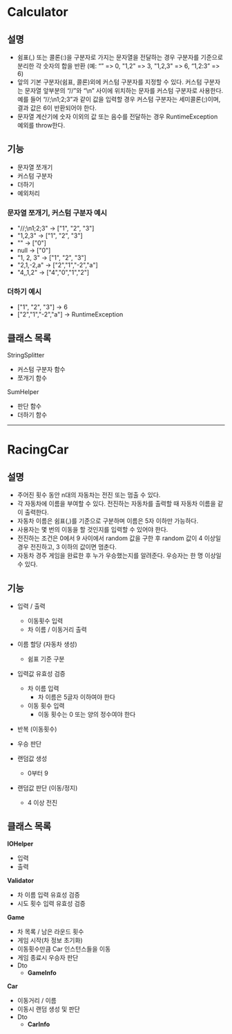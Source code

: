 # Calculator
## 설명
- 쉼표(,) 또는 콜론(:)을 구분자로 가지는 문자열을 전달하는 경우 구분자를 기준으로 분리한 각 숫자의 합을 반환 (예: “” => 0, "1,2" => 3, "1,2,3" => 6, “1,2:3” => 6)
- 앞의 기본 구분자(쉼표, 콜론)외에 커스텀 구분자를 지정할 수 있다. 커스텀 구분자는 문자열 앞부분의 “//”와 “\n” 사이에 위치하는 문자를 커스텀 구분자로 사용한다. 예를 들어 “//;\n1;2;3”과 같이 값을 입력할 경우 커스텀 구분자는 세미콜론(;)이며, 결과 값은 6이 반환되어야 한다.
- 문자열 계산기에 숫자 이외의 값 또는 음수를 전달하는 경우 RuntimeException 예외를 throw한다.


## 기능
- 문자열 쪼개기
- 커스텀 구분자
- 더하기
- 예외처리

### 문자열 쪼개기, 커스텀 구분자 예시
- "//;\n1;2;3" -> ["1", "2", "3"]
- "1,2,3" -> ["1", "2", "3"]
- "" -> ["0"]
- null -> ["0"]
- "1, 2, 3" -> ["1", "2", "3"]
- "2,1,-2,a" -> ["2","1","-2","a"]
- "4,,1,2" -> ["4","0","1","2"]

### 더하기 예시
- ["1", "2", "3"] -> 6
- ["2","1","-2","a"] -> RuntimeException

## 클래스 목록
StringSplitter
- 커스텀 구분자 함수
- 쪼개기 함수

SumHelper
- 판단 함수
- 더하기 함수

---
# RacingCar
## 설명
- 주어진 횟수 동안 n대의 자동차는 전진 또는 멈출 수 있다. 
- 각 자동차에 이름을 부여할 수 있다. 전진하는 자동차를 출력할 때 자동차 이름을 같이 출력한다.
- 자동차 이름은 쉼표(,)를 기준으로 구분하며 이름은 5자 이하만 가능하다.
- 사용자는 몇 번의 이동을 할 것인지를 입력할 수 있어야 한다.
- 전진하는 조건은 0에서 9 사이에서 random 값을 구한 후 random 값이 4 이상일 경우 전진하고, 3 이하의 값이면 멈춘다.
- 자동차 경주 게임을 완료한 후 누가 우승했는지를 알려준다. 우승자는 한 명 이상일 수 있다.

## 기능
- 입력 / 출력
  - 이동횟수 입력
  - 차 이름 / 이동거리 출력

- 이름 할당 (자동차 생성)
  - 쉼표 기준 구분
- 입력값 유효성 검증
  - 차 이름 입력
    - 차 이름은 5글자 이하여야 한다
  - 이동 횟수 입력
    - 이동 횟수는 0 또는 양의 정수여야 한다
- 반복 (이동횟수)
- 우승 판단

- 랜덤값 생성
  - 0부터 9
- 랜덤값 판단 (이동/정지)
  - 4 이상 전진

## 클래스 목록
**IOHelper**
- 입력
- 출력

**Validator**
- 차 이름 입력 유효성 검증
- 시도 횟수 입력 유효성 검증

**Game**
- 차 목록 / 남은 라운드 횟수
- 게임 시작(차 정보 초기화)
- 이동횟수만큼 Car 인스턴스들을 이동
- 게임 종료시 우승자 판단
- Dto
  - **GameInfo**

**Car**
- 이동거리 / 이름
- 이동시 랜덤 생성 및 판단
- Dto
  - **CarInfo**